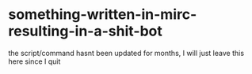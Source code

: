 # something-written-in-mirc-resulting-in-a-shit-bot 
the script/command hasnt been updated for months, I will just leave this here since I quit

